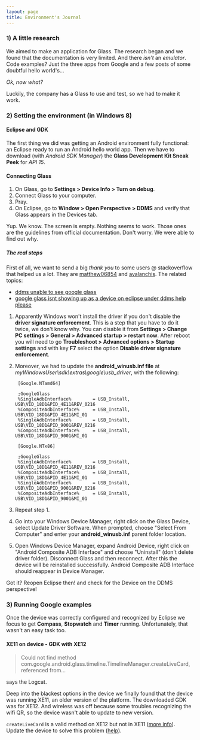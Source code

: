 ```yaml
---
layout: page
title: Environment's Journal
---
```


### 1) A little research

We aimed to make an application for Glass. The research began and we found that the documentation is very limited. And there *isn't* an *emulator*. Code examples? Just the three apps from Google and a few posts of some doubtful hello world's...

*Ok, now what?*

Luckily, the company has a Glass to use and test, so we had to make it work.

### 2) Setting the environment (in Windows 8)

#### Eclipse and GDK

The first thing we did was getting an Android environment fully functional: an Eclipse ready to run an Android hello world app. Then we have to download (with *Android SDK Manager*) the **Glass Development Kit Sneak Peek** for *API 15*.

#### Connecting Glass

1. On Glass, go to **Settings > Device Info > Turn on debug**.
2. Connect Glass to your computer.
3. Pray.
4. On Eclipse, go to **Window > Open Perspective > DDMS** and verify that Glass appears in the Devices tab.

Yup. We know. The screen is empty. Nothing seems to work. Those ones are the guidelines from official documentation. Don't worry. We were able to find out why.

##### The real steps

First of all, we want to send a big *thank you* to some users @ stackoverflow that helped us a lot. They are [matthew06854](http://stackoverflow.com/users/3046253/matthew06854) and [avalanchis](http://stackoverflow.com/users/157845/avalanchis). The related topics:

* [ddms unable to see google glass](http://stackoverflow.com/questions/20390624/ddms-unable-to-see-google-glass)
* [google glass isnt showing up as a device on eclipse under ddms help please](http://stackoverflow.com/questions/20556137/google-glass-isnt-showing-up-as-a-device-on-eclipse-under-ddms-help-please)

1. Apparently Windows won't install the driver if you don't disable the **driver signature enforcement**. This is a step that you have to do it twice, we don't know why. You can disable it from **Settings > Change PC settings > General > Advanced startup > restart now**. After reboot you will need to go **Troubleshoot > Advanced options > Startup settings** and with key **F7** select the option **Disable driver signature enforcement**.

2. Moreover, we had to update the **android_winusb.inf file** at *myWindowsUser\sdk\extras\google\usb_driver*, with the following:

		[Google.NTamd64]

		;GoogleGlass
		%SingleAdbInterface%        = USB_Install, USB\VID_18D1&PID_4E11&REV_0216
		%CompositeAdbInterface%     = USB_Install, USB\VID_18D1&PID_4E11&MI_01
		%SingleAdbInterface%        = USB_Install, USB\VID_18D1&PID_9001&REV_0216
		%CompositeAdbInterface%     = USB_Install, USB\VID_18D1&PID_9001&MI_01

		[Google.NTx86]

		;GoogleGlass
		%SingleAdbInterface%        = USB_Install, USB\VID_18D1&PID_4E11&REV_0216
		%CompositeAdbInterface%     = USB_Install, USB\VID_18D1&PID_4E11&MI_01
		%SingleAdbInterface%        = USB_Install, USB\VID_18D1&PID_9001&REV_0216
		%CompositeAdbInterface%     = USB_Install, USB\VID_18D1&PID_9001&MI_01

3. Repeat step 1.

4. Go into your Windows Device Manager, right click on the Glass Device, select Update Driver Software. When prompted, choose "Select From Computer" and enter your **android_winusb.inf** parent folder location.

5. Open Windows Device Manager, expand Android Device, right click on "Android Composite ADB Interface" and choose "Uninstall" (don't delete driver folder). Disconnect Glass and then reconnect. After this the device will be reinstalled successfully. Android Composite ADB Interface should reappear in Device Manager.

Got it? Reopen Eclipse then! and check for the Device on the DDMS perspective!

### 3) Running Google examples

Once the device was correctly configured and recognized by Eclipse we focus to get **Compass**, **Stopwatch** and **Timer** running. Unfortunately, that wasn't an easy task too.

#### XE11 on device - GDK with XE12

> Could not find method com.google.android.glass.timeline.TimelineManager.createLiveCard, referenced from...

says the Logcat.

Deep into the blackest options in the device we finally found that the device was running XE11, an older version of the platform. The downloaded GDK was for XE12. And wireless was off because some troubles recognizing the wifi QR, so the device wasn't able to update to new version.

`createLiveCard` is a valid method on XE12 but not in XE11 ([more info](https://developers.google.com/glass/release-notes#xe12)). Update the device to solve this problem ([help](https://support.google.com/glass/answer/3226482?hl=en)).